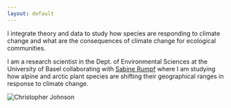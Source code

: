 ```yaml
---
layout: default
---
```


<div class="content-left">
  <p>I integrate theory and data to study how species are responding to climate change and what are the consequences of climate change for ecological communities.</p>
  <p>I am a research scientist in the Dept. of Environmental Sciences at the University of Basel collaborating with <a href="https://www.eco.duw.unibas.ch/en/" target="_blank" rel="noopener">Sabine Rumpf</a> where I am studying how alpine and arctic plant species are shifting their geographical ranges in response to climate change.</p>
</div>
<div class="content-right">
  <img src="{{ '/images/Chris_homepage.jpg' | relative_url }}" alt="Christopher Johnson" style="max-height: 6in;">
</div>
